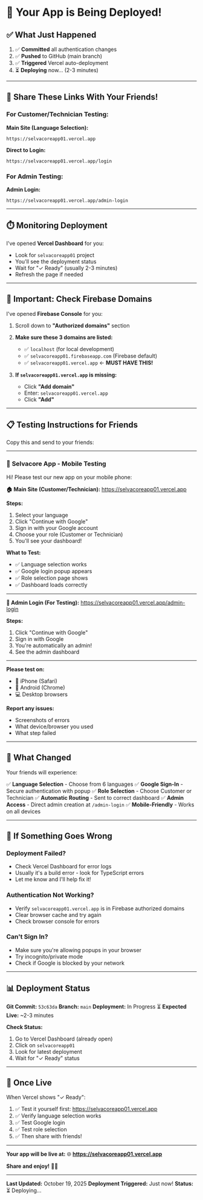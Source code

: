 # 🚀 Your App is Being Deployed!

## ✅ What Just Happened

1. ✅ **Committed** all authentication changes
2. ✅ **Pushed** to GitHub (main branch)
3. ✅ **Triggered** Vercel auto-deployment
4. ⏳ **Deploying** now... (2-3 minutes)

---

## 📱 **Share These Links With Your Friends!**

### **For Customer/Technician Testing:**

**Main Site (Language Selection):**
```
https://selvacoreapp01.vercel.app
```

**Direct to Login:**
```
https://selvacoreapp01.vercel.app/login
```

### **For Admin Testing:**

**Admin Login:**
```
https://selvacoreapp01.vercel.app/admin-login
```

---

## ⏱️ **Monitoring Deployment**

I've opened **Vercel Dashboard** for you:
- Look for `selvacoreapp01` project
- You'll see the deployment status
- Wait for "✓ Ready" (usually 2-3 minutes)
- Refresh the page if needed

---

## 🔧 **Important: Check Firebase Domains**

I've opened **Firebase Console** for you:

1. Scroll down to **"Authorized domains"** section
2. **Make sure these 3 domains are listed:**
   - ✅ `localhost` (for local development)
   - ✅ `selvacoreapp01.firebaseapp.com` (Firebase default)
   - ✅ `selvacoreapp01.vercel.app` ← **MUST HAVE THIS!**

3. **If `selvacoreapp01.vercel.app` is missing:**
   - Click **"Add domain"**
   - Enter: `selvacoreapp01.vercel.app`
   - Click **"Add"**

---

## 📋 **Testing Instructions for Friends**

Copy this and send to your friends:

---

### 📱 **Selvacore App - Mobile Testing**

Hi! Please test our new app on your mobile phone:

**🏠 Main Site (Customer/Technician):**
https://selvacoreapp01.vercel.app

**Steps:**
1. Select your language
2. Click "Continue with Google"
3. Sign in with your Google account
4. Choose your role (Customer or Technician)
5. You'll see your dashboard!

**What to Test:**
- ✅ Language selection works
- ✅ Google login popup appears
- ✅ Role selection page shows
- ✅ Dashboard loads correctly

---

**👑 Admin Login (For Testing):**
https://selvacoreapp01.vercel.app/admin-login

**Steps:**
1. Click "Continue with Google"
2. Sign in with Google
3. You're automatically an admin!
4. See the admin dashboard

---

**Please test on:**
- 📱 iPhone (Safari)
- 🤖 Android (Chrome)
- 💻 Desktop browsers

**Report any issues:**
- Screenshots of errors
- What device/browser you used
- What step failed

---

## 🎯 **What Changed**

Your friends will experience:

✅ **Language Selection** - Choose from 6 languages
✅ **Google Sign-In** - Secure authentication with popup
✅ **Role Selection** - Choose Customer or Technician
✅ **Automatic Routing** - Sent to correct dashboard
✅ **Admin Access** - Direct admin creation at `/admin-login`
✅ **Mobile-Friendly** - Works on all devices

---

## 🐛 **If Something Goes Wrong**

### Deployment Failed?
- Check Vercel Dashboard for error logs
- Usually it's a build error - look for TypeScript errors
- Let me know and I'll help fix it!

### Authentication Not Working?
- Verify `selvacoreapp01.vercel.app` is in Firebase authorized domains
- Clear browser cache and try again
- Check browser console for errors

### Can't Sign In?
- Make sure you're allowing popups in your browser
- Try incognito/private mode
- Check if Google is blocked by your network

---

## 📊 **Deployment Status**

**Git Commit:** `53c63da`
**Branch:** `main`
**Deployment:** In Progress ⏳
**Expected Live:** ~2-3 minutes

**Check Status:**
1. Go to Vercel Dashboard (already open)
2. Click on `selvacoreapp01`
3. Look for latest deployment
4. Wait for "✓ Ready" status

---

## 🎉 **Once Live**

When Vercel shows "✓ Ready":

1. ✅ Test it yourself first: https://selvacoreapp01.vercel.app
2. ✅ Verify language selection works
3. ✅ Test Google login
4. ✅ Test role selection
5. ✅ Then share with friends!

---

**Your app will be live at:**
🌐 **https://selvacoreapp01.vercel.app**

**Share and enjoy!** 🚀📱

---

**Last Updated:** October 19, 2025
**Deployment Triggered:** Just now!
**Status:** ⏳ Deploying...

